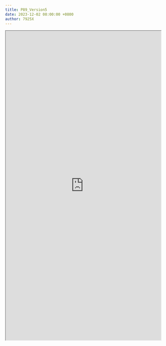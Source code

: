 ```yaml
---
title: P89_Version5
date: 2023-12-02 08:00:00 +0800
author: 7925X
---
```


<iframe src="https://y.dialwo.com/7925X2024/20231202-P89_Version5.pdf" width="100%" height="1000px"></iframe>
